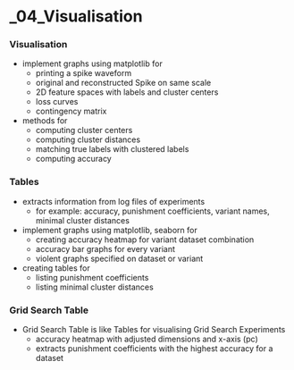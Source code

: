 # _04_Visualisation

### Visualisation
- implement graphs using matplotlib for
  - printing a spike waveform
  - original and reconstructed Spike on same scale
  - 2D feature spaces with labels and cluster centers
  - loss curves
  - contingency matrix
- methods for
  - computing cluster centers
  - computing cluster distances 
  - matching true labels with clustered labels
  - computing accuracy 

### Tables
- extracts information from log files of experiments
  - for example: accuracy, punishment coefficients, variant names, minimal cluster distances
- implement graphs using matplotlib, seaborn for
  - creating accuracy heatmap for variant dataset combination
  - accuracy bar graphs for every variant
  - violent graphs specified on dataset or variant
- creating tables for
  - listing punishment coefficients
  - listing minimal cluster distances

### Grid Search Table
- Grid Search Table is like Tables for visualising Grid Search Experiments
  - accuracy heatmap with adjusted dimensions and x-axis (pc)
  - extracts punishment coefficients with the highest accuracy for a dataset



